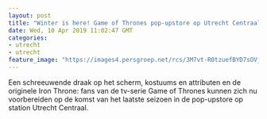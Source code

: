 ```yaml
---
layout: post
title: "Winter is here! Game of Thrones pop-upstore op Utrecht Centraal"
date: Wed, 10 Apr 2019 11:02:47 GMT
categories: 
- utrecht 
- utrecht 
feature_image: "https://images4.persgroep.net/rcs/3M7vt-R0tzuefBYD7sOVjK9g_Sk/diocontent/145229334/_fitwidth/400/?appId=21791a8992982cd8da851550a453bd7f&quality=0.7"
---
```


Een schreeuwende draak op het scherm, kostuums en attributen en de originele Iron Throne: fans van de tv-serie Game of Thrones kunnen zich nu voorbereiden op de komst van het laatste seizoen in de pop-upstore op station Utrecht Centraal.
